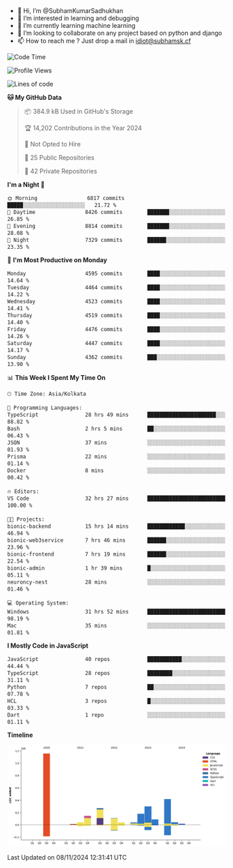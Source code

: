 - 👋 Hi, I’m @SubhamKumarSadhukhan
- 👀 I’m interested in learning and debugging
- 🌱 I’m currently learning machine learning
- 💞️ I’m looking to collaborate on any project based on python and django
- 📫 How to reach me ?
      Just drop a mail in idiot@subhamsk.cf

<!---
SubhamKumarSadhukhan/SubhamKumarSadhukhan is a ✨ special ✨ repository because its `README.md` (this file) appears on your GitHub profile.
You can click the Preview link to take a look at your changes.
--->


<!--START_SECTION:waka-->
![Code Time](http://img.shields.io/badge/Code%20Time-2%2C617%20hrs%2034%20mins-blue)

![Profile Views](http://img.shields.io/badge/Profile%20Views-3-blue)

![Lines of code](https://img.shields.io/badge/From%20Hello%20World%20I%27ve%20Written-2.8%20million%20lines%20of%20code-blue)

**🐱 My GitHub Data** 

> 📦 384.9 kB Used in GitHub's Storage 
 > 
> 🏆 14,202 Contributions in the Year 2024
 > 
> 🚫 Not Opted to Hire
 > 
> 📜 25 Public Repositories 
 > 
> 🔑 42 Private Repositories 
 > 
**I'm a Night 🦉** 

```text
🌞 Morning                6817 commits        █████░░░░░░░░░░░░░░░░░░░░   21.72 % 
🌆 Daytime                8426 commits        ███████░░░░░░░░░░░░░░░░░░   26.85 % 
🌃 Evening                8814 commits        ███████░░░░░░░░░░░░░░░░░░   28.08 % 
🌙 Night                  7329 commits        ██████░░░░░░░░░░░░░░░░░░░   23.35 % 
```
📅 **I'm Most Productive on Monday** 

```text
Monday                   4595 commits        ████░░░░░░░░░░░░░░░░░░░░░   14.64 % 
Tuesday                  4464 commits        ████░░░░░░░░░░░░░░░░░░░░░   14.22 % 
Wednesday                4523 commits        ████░░░░░░░░░░░░░░░░░░░░░   14.41 % 
Thursday                 4519 commits        ████░░░░░░░░░░░░░░░░░░░░░   14.40 % 
Friday                   4476 commits        ████░░░░░░░░░░░░░░░░░░░░░   14.26 % 
Saturday                 4447 commits        ████░░░░░░░░░░░░░░░░░░░░░   14.17 % 
Sunday                   4362 commits        ███░░░░░░░░░░░░░░░░░░░░░░   13.90 % 
```


📊 **This Week I Spent My Time On** 

```text
🕑︎ Time Zone: Asia/Kolkata

💬 Programming Languages: 
TypeScript               28 hrs 49 mins      ██████████████████████░░░   88.82 % 
Bash                     2 hrs 5 mins        ██░░░░░░░░░░░░░░░░░░░░░░░   06.43 % 
JSON                     37 mins             ░░░░░░░░░░░░░░░░░░░░░░░░░   01.93 % 
Prisma                   22 mins             ░░░░░░░░░░░░░░░░░░░░░░░░░   01.14 % 
Docker                   8 mins              ░░░░░░░░░░░░░░░░░░░░░░░░░   00.42 % 

🔥 Editors: 
VS Code                  32 hrs 27 mins      █████████████████████████   100.00 % 

🐱‍💻 Projects: 
bionic-backend           15 hrs 14 mins      ████████████░░░░░░░░░░░░░   46.94 % 
bionic-web3service       7 hrs 46 mins       ██████░░░░░░░░░░░░░░░░░░░   23.96 % 
bionic-frontend          7 hrs 19 mins       ██████░░░░░░░░░░░░░░░░░░░   22.54 % 
bionic-admin             1 hr 39 mins        █░░░░░░░░░░░░░░░░░░░░░░░░   05.11 % 
neuroncy-nest            28 mins             ░░░░░░░░░░░░░░░░░░░░░░░░░   01.46 % 

💻 Operating System: 
Windows                  31 hrs 52 mins      █████████████████████████   98.19 % 
Mac                      35 mins             ░░░░░░░░░░░░░░░░░░░░░░░░░   01.81 % 
```

**I Mostly Code in JavaScript** 

```text
JavaScript               40 repos            ███████████░░░░░░░░░░░░░░   44.44 % 
TypeScript               28 repos            ████████░░░░░░░░░░░░░░░░░   31.11 % 
Python                   7 repos             ██░░░░░░░░░░░░░░░░░░░░░░░   07.78 % 
HCL                      3 repos             █░░░░░░░░░░░░░░░░░░░░░░░░   03.33 % 
Dart                     1 repo              ░░░░░░░░░░░░░░░░░░░░░░░░░   01.11 % 
```



**Timeline**

![Lines of Code chart](https://raw.githubusercontent.com/SubhamKumarSadhukhan/SubhamKumarSadhukhan/main/assets/bar_graph.png)


 Last Updated on 08/11/2024 12:31:41 UTC
<!--END_SECTION:waka-->
